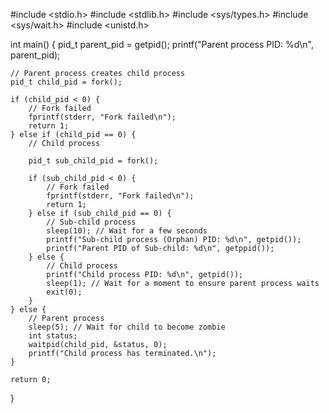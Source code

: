 #include <stdio.h>
#include <stdlib.h>
#include <sys/types.h>
#include <sys/wait.h>
#include <unistd.h>

int main() {
    pid_t parent_pid = getpid();
    printf("Parent process PID: %d\n", parent_pid);

    // Parent process creates child process
    pid_t child_pid = fork();

    if (child_pid < 0) {
        // Fork failed
        fprintf(stderr, "Fork failed\n");
        return 1;
    } else if (child_pid == 0) {
        // Child process

        pid_t sub_child_pid = fork();

        if (sub_child_pid < 0) {
            // Fork failed
            fprintf(stderr, "Fork failed\n");
            return 1;
        } else if (sub_child_pid == 0) {
            // Sub-child process
            sleep(10); // Wait for a few seconds
            printf("Sub-child process (Orphan) PID: %d\n", getpid());
            printf("Parent PID of Sub-child: %d\n", getppid());
        } else {
            // Child process
            printf("Child process PID: %d\n", getpid());
            sleep(1); // Wait for a moment to ensure parent process waits
            exit(0);
        }
    } else {
        // Parent process
        sleep(5); // Wait for child to become zombie
        int status;
        waitpid(child_pid, &status, 0);
        printf("Child process has terminated.\n");
    }

    return 0;
}
